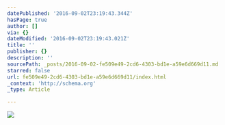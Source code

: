 ```yaml
---
datePublished: '2016-09-02T23:19:43.344Z'
hasPage: true
author: []
via: {}
dateModified: '2016-09-02T23:19:43.021Z'
title: ''
publisher: {}
description: ''
sourcePath: _posts/2016-09-02-fe509e49-2cd6-4303-bd1e-a59e6d669d11.md
starred: false
url: fe509e49-2cd6-4303-bd1e-a59e6d669d11/index.html
_context: 'http://schema.org'
_type: Article

---
```

![](https://the-grid-user-content.s3-us-west-2.amazonaws.com/8b690b9b-c2e2-4380-b010-6517959f59e2.png)